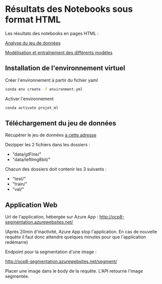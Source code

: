 # Résultats des Notebooks sous format HTML

Les résultats des notebooks en pages HTML :

<a href = https://deviluna29.github.io/oc_ingenieur-ia_p8/P08_00_notebook_analyse>Analyse du jeu de données</a>

<a href = https://deviluna29.github.io/oc_ingenieur-ia_p8/P08_01_notebook_modelisation>Modélisation et entraînement des différents modèles</a>

## Installation de l'environnement virtuel

Créer l'environnement à partir du fichier yaml
```bash
conda env create -f environment.yml
```

Activer l'environnement
```bash
conda activate projet_ml
```

## Téléchargement du jeu de données

Récupérer le jeu de données <a href = https://www.cityscapes-dataset.com/dataset-overview/>à cette adresse</a>

Dezipper les 2 fichiers dans les dossiers : 

- "data/gtFine/"
- "data/leftImg8bit/"

Chacun des dossiers doit contenir les 3 suivants :

- "test/"
- "train/"
- "val/"

## Application Web

Url de l'application, hébergée sur Azure App : <a href = http://ocp8-segmentation.azurewebsites.net/>http://ocp8-segmentation.azurewebsites.net/</a>

(Après 20min d'inactivité, Azure App stop l'application. En cas de nouvelle requête il faut donc attendre quelques minutes pour que l'application redémarre)

Endpoint pour la segmentation d'une image :

http://ocp8-segmentation.azurewebsites.net/segment/
    
Placer une image dans le body de la requête. L'API retourne l'image segmentée.